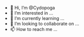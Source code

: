 - 👋 Hi, I’m @Cydopoga
- 👀 I’m interested in ...
- 🌱 I’m currently learning ...
- 💞️ I’m looking to collaborate on ...
- 📫 How to reach me ...

<!---
Cydopoga/Cydopoga is a ✨ special ✨ repository because its `README.md` (this file) appears on your GitHub profile.
You can click the Preview link to take a look at your changes.
--->
